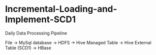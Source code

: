 # Incremental-Loading-and-Implement-SCD1
Daily Data Processing Pipeline

File -> MySql database -> HDFS -> Hive Managed Table -> Hive External Table (SCD1) -> HBase
